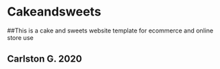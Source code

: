 # Cakeandsweets
##This is a cake and sweets website template for ecommerce and online store use
## Carlston G. 2020
